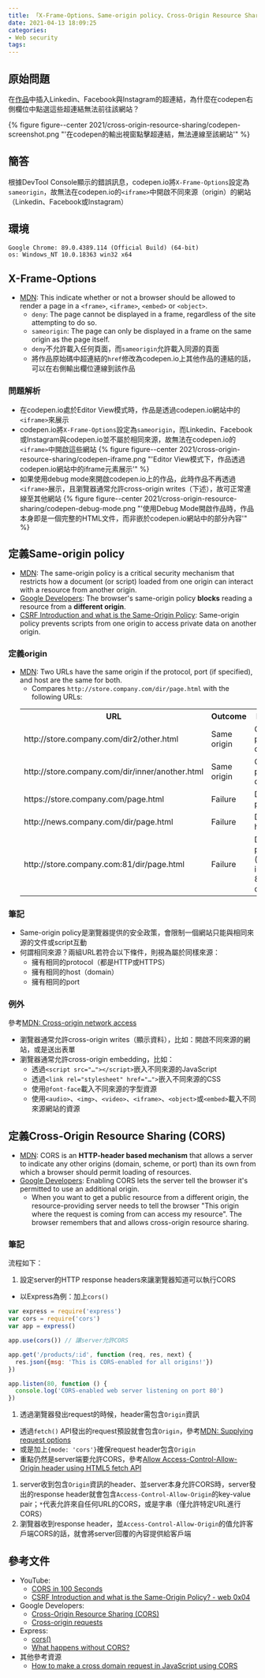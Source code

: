 ```yaml
---
title: 「X-Frame-Options、Same-origin policy、Cross-Origin Resource Sharing」相關筆記
date: 2021-04-13 18:09:25
categories:
- Web security
tags:
---
```


## 原始問題
在[作品](https://codepen.io/Charlie7779/pen/MWJgKrP)中插入Linkedin、Facebook與Instagram的超連結，為什麼在codepen右側欄位中點選這些超連結無法前往該網站？

{% figure figure--center 2021/cross-origin-resource-sharing/codepen-screenshot.png "'在codepen的輸出視窗點擊超連結，無法連線至該網站'" %}


## 簡答
根據DevTool Console顯示的錯誤訊息，codepen.io將`X-Frame-Options`設定為`sameorigin`，故無法在codepen.io的`<iframe>`中開啟不同來源（origin）的網站（Linkedin、Facebook或Instagram）


## 環境
```
Google Chrome: 89.0.4389.114 (Official Build) (64-bit)
os: Windows_NT 10.0.18363 win32 x64
```

## X-Frame-Options
- [MDN](https://developer.mozilla.org/en-US/docs/Web/HTTP/Headers/X-Frame-Options): This indicate whether or not a browser should be allowed to render a page in a `<frame>`, `<iframe>`, `<embed>` or `<object>`.
  - `deny`: The page cannot be displayed in a frame, regardless of the site attempting to do so.
  - `sameorigin`: The page can only be displayed in a frame on the same origin as the page itself.
  - `deny`不允許載入任何頁面，而`sameorigin`允許載入同源的頁面
  - 將作品原始碼中超連結的`href`修改為codepen.io上其他作品的連結的話，可以在右側輸出欄位連線到該作品

### 問題解析
  - 在codepen.io處於Editor View模式時，作品是透過codepen.io網站中的`<iframe>`來展示
  - codepen.io將`X-Frame-Options`設定為`sameorigin`，而Linkedin、Facebook或Instagram與codepen.io並不屬於相同來源，故無法在codepen.io的`<iframe>`中開啟這些網站
  {% figure figure--center 2021/cross-origin-resource-sharing/codepen-iframe.png "'Editor View模式下，作品透過codepen.io網站中的iframe元素展示'" %}
  - 如果使用debug mode來開啟codepen.io上的作品，此時作品不再透過`<iframe>`展示，且瀏覽器通常允許cross-origin writes（下述），故可正常連線至其他網站
  {% figure figure--center 2021/cross-origin-resource-sharing/codepen-debug-mode.png "'使用Debug Mode開啟作品時，作品本身即是一個完整的HTML文件，而非嵌於codepen.io網站中的部分內容'" %}


## 定義Same-origin policy
- [MDN](https://developer.mozilla.org/en-US/docs/Web/Security/Same-origin_policy): The same-origin policy is a critical security mechanism that restricts how a document (or script) loaded from one origin can interact with a resource from another origin.
- [Google Developers](https://web.dev/cross-origin-resource-sharing/): The browser's same-origin policy **blocks** reading a resource from a **different origin**.
- [CSRF Introduction and what is the Same-Origin Policy](https://youtu.be/KaEj_qZgiKY?t=227): Same-origin policy prevents scripts from one origin to access private data on another origin.


### 定義origin
- [MDN](https://developer.mozilla.org/en-US/docs/Web/Security/Same-origin_policy#definition_of_an_origin): Two URLs have the same origin if the protocol, port (if specified), and host are the same for both.
  - Compares `http://store.company.com/dir/page.html` with the following URLs:
  <table>
    <tr>
      <th>URL</th>
      <th>Outcome</th>
      <th>Reason</th>
    </tr>
    <tr>
      <td>http://store.company.com/dir2/other.html</td>
      <td>Same origin</td>
      <td>Only the path differs</td>
    </tr>
    <tr>
      <td>http://store.company.com/dir/inner/another.html</td>
      <td>Same origin</td>
      <td>Only the path differs</td>
    </tr>
    <tr>
      <td>https://store.company.com/page.html</td>
      <td>Failure</td>
      <td>Different protocol</td>
    </tr>
    <tr>
      <td>http://news.company.com/dir/page.html</td>
      <td>Failure	</td>
      <td>Different host</td>
    </tr>
    <tr>
      <td>http://store.company.com:81/dir/page.html</td>
      <td>Failure</td>
      <td>Different port (http:// is port 80 by default)</td>
    </tr>
  </table>

### 筆記
- Same-origin policy是瀏覽器提供的安全政策，會限制一個網站只能與相同來源的文件或script互動
- 何謂相同來源？兩組URL若符合以下條件，則視為屬於同樣來源：
  - 擁有相同的protocol（都是HTTP或HTTPS）
  - 擁有相同的host（domain）
  - 擁有相同的port

### 例外
參考[MDN: Cross-origin network access](https://developer.mozilla.org/en-US/docs/Web/Security/Same-origin_policy#cross-origin_network_access)
- 瀏覽器通常允許cross-origin writes（顯示資料），比如：開啟不同來源的網站，或是送出表單
- 瀏覽器通常允許cross-origin embedding，比如：
  - 透過`<script src="…"></script>`嵌入不同來源的JavaScript
  - 透過`<link rel="stylesheet" href="…">`嵌入不同來源的CSS
  - 使用`@font-face`載入不同來源的字型資源
  - 使用`<audio>`、`<img>`、`<video>`、`<iframe>`、`<object>`或`<embed>`載入不同來源網站的資源

## 定義Cross-Origin Resource Sharing (CORS)
- [MDN](https://developer.mozilla.org/en-US/docs/Web/HTTP/CORS): CORS is an **HTTP-header based mechanism** that allows a server to indicate any other origins (domain, scheme, or port) than its own from which a browser should permit loading of resources.
- [Google Developers](https://web.dev/cross-origin-resource-sharing/): Enabling CORS lets the server tell the browser it's permitted to use an additional origin.
  - When you want to get a public resource from a different origin, the resource-providing server needs to tell the browser "This origin where the request is coming from can access my resource". The browser remembers that and allows cross-origin resource sharing.


### 筆記
流程如下：
1. 設定server的HTTP response headers來讓瀏覽器知道可以執行CORS
  - 以Express為例：加上`cors()`
  ```JavaScript
  var express = require('express')
  var cors = require('cors')
  var app = express()

  app.use(cors()) // 讓server允許CORS

  app.get('/products/:id', function (req, res, next) {
    res.json({msg: 'This is CORS-enabled for all origins!'})
  })

  app.listen(80, function () {
    console.log('CORS-enabled web server listening on port 80')
  })
  ```
1. 透過瀏覽器發出request的時候，header需包含`Origin`資訊
  - 透過`fetch()` API發出的request預設就會包含`Origin`，參考[MDN: Supplying request options](https://developer.mozilla.org/en-US/docs/Web/API/Fetch_API/Using_Fetch#supplying_request_options)
  - 或是加上`{mode: 'cors'}`確保request header包含`Origin`
  - 重點仍然是server端要允許CORS，參考[Allow Access-Control-Allow-Origin header using HTML5 fetch API](https://stackoverflow.com/a/40063679/15028185)
1. server收到包含`Origin`資訊的header、並server本身允許CORS時，server發出的response header就會包含`Access-Control-Allow-Origin`的key-value pair；`*`代表允許來自任何URL的CORS，或是字串（僅允許特定URL進行CORS）
1. 瀏覽器收到response header，並`Access-Control-Allow-Origin`的值允許客戶端CORS的話，就會將server回覆的內容提供給客戶端


## 參考文件
- YouTube:
  - [CORS in 100 Seconds](https://youtu.be/4KHiSt0oLJ0)
  - [CSRF Introduction and what is the Same-Origin Policy? - web 0x04](https://youtu.be/KaEj_qZgiKY)
- Google Developers:
  - [Cross-Origin Resource Sharing (CORS)](https://web.dev/cross-origin-resource-sharing/)
  - [Cross-origin requests](https://developers.google.com/web/ilt/pwa/working-with-the-fetch-api#cross-origin_requests)
- Express:
  - [cors()](https://expressjs.com/en/resources/middleware/cors.html)
  - [What happens without CORS?](https://node-cors-client.netlify.app/)
- 其他參考資源
  - [How to make a cross domain request in JavaScript using CORS](https://www.moxio.com/blog/12/how-to-make-a-cross-domain-request-in-javascript-using-cors)